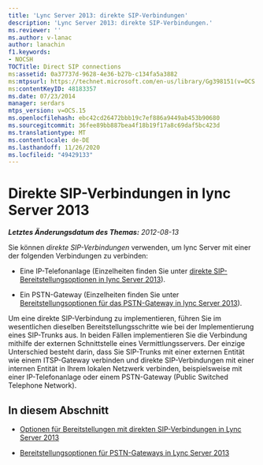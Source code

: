 ```yaml
---
title: 'Lync Server 2013: direkte SIP-Verbindungen'
description: 'Lync Server 2013: direkte SIP-Verbindungen.'
ms.reviewer: ''
ms.author: v-lanac
author: lanachin
f1.keywords:
- NOCSH
TOCTitle: Direct SIP connections
ms:assetid: 0a37737d-9628-4e36-b27b-c134fa5a3882
ms:mtpsurl: https://technet.microsoft.com/en-us/library/Gg398151(v=OCS.15)
ms:contentKeyID: 48183357
ms.date: 07/23/2014
manager: serdars
mtps_version: v=OCS.15
ms.openlocfilehash: ebc42cd26472bbb19c7ef886a9449ab453b90680
ms.sourcegitcommit: 36fee89bb887bea4f18b19f17a8c69daf5bc423d
ms.translationtype: MT
ms.contentlocale: de-DE
ms.lasthandoff: 11/26/2020
ms.locfileid: "49429133"
---
```

# <a name="direct-sip-connections-in-lync-server-2013"></a>Direkte SIP-Verbindungen in lync Server 2013

<div data-xmlns="http://www.w3.org/1999/xhtml">

<div class="topic" data-xmlns="http://www.w3.org/1999/xhtml" data-msxsl="urn:schemas-microsoft-com:xslt" data-cs="https://msdn.microsoft.com/">

<div data-asp="https://msdn2.microsoft.com/asp">



</div>

<div id="mainSection">

<div id="mainBody">

<span> </span>

_**Letztes Änderungsdatum des Themas:** 2012-08-13_

Sie können *direkte SIP-Verbindungen* verwenden, um lync Server mit einer der folgenden Verbindungen zu verbinden:

  - Eine IP-Telefonanlage (Einzelheiten finden Sie unter [direkte SIP-Bereitstellungsoptionen in lync Server 2013](lync-server-2013-direct-sip-deployment-options.md)).

  - Ein PSTN-Gateway (Einzelheiten finden Sie unter [Bereitstellungsoptionen für das PSTN-Gateway in lync Server 2013](lync-server-2013-pstn-gateway-deployment-options.md)).

Um eine direkte SIP-Verbindung zu implementieren, führen Sie im wesentlichen dieselben Bereitstellungsschritte wie bei der Implementierung eines SIP-Trunks aus. In beiden Fällen implementieren Sie die Verbindung mithilfe der externen Schnittstelle eines Vermittlungsservers. Der einzige Unterschied besteht darin, dass Sie SIP-Trunks mit einer externen Entität wie einem ITSP-Gateway verbinden und direkte SIP-Verbindungen mit einer internen Entität in Ihrem lokalen Netzwerk verbinden, beispielsweise mit einer IP-Telefonanlage oder einem PSTN-Gateway (Public Switched Telephone Network).

<div>

## <a name="in-this-section"></a>In diesem Abschnitt

  - [Optionen für Bereitstellungen mit direkten SIP-Verbindungen in Lync Server 2013](lync-server-2013-direct-sip-deployment-options.md)

  - [Bereitstellungsoptionen für PSTN-Gateways in Lync Server 2013](lync-server-2013-pstn-gateway-deployment-options.md)

</div>

</div>

<span> </span>

</div>

</div>

</div>

